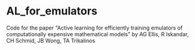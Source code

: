 # AL_for_emulators
 Code for the paper "Active learning for efficiently training emulators of computationally expensive mathematical models" by AG Ellis,  R Iskandar, CH Schmid, JB Wong, TA Trikalinos
